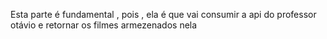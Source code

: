 Esta parte é fundamental , pois , ela é que vai consumir a api do professor otávio e
retornar os filmes armezenados nela 
